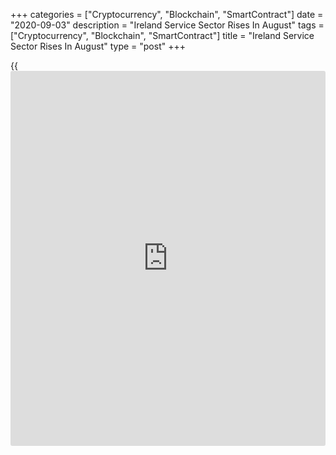+++
categories = ["Cryptocurrency", "Blockchain", "SmartContract"]
date = "2020-09-03"
description = "Ireland Service Sector Rises In August"
tags = ["Cryptocurrency", "Blockchain", "SmartContract"]
title = "Ireland Service Sector Rises In August"
type = "post"
+++

{{<iframe id="large-banner" src="https://www.bounty.group/#slide=6.0" width="100%" height="600" scrolling="no" style="border: 0px solid rgb(216, 221, 230); border-radius: 3px;">}}

Ireland's service sector expanded in August, survey data from IHS Markit
showed on Thursday.

The AIB Ireland services Purchasing Managers' Index rose to 52.4 in
August from 51.9 in July. Any score above 50 indicates expansion in the
sector.

New [business][1] rose for the first time since February and the volume
of incomplete work fell for the sixth straight month.

Employment declined further in August, with the rate of job shedding
easing for the fourth month in a row.

Cost pressures increased in August, with input prices rising for the
second straight month. The rate of inflation remained below the average
of long-run survey. Selling price fell for the sixth consecutive month.

The 12-month outlook for services remained positive in August, though
the confidence eased for the second month in a row.

Private sector output, covering manufacturing and services, decreased in
August. The composite output index fell to 54.0 in August from 55.9 in
the previous month.

"This signals a continuing recovery in business activity following the
severe downturn in the sector during the Covid-19 related lockdown over
the March-June period," Oliver Mangan, AIB Chief Economist, said.

"However, it is a very tentative recovery in activity," Mangan.

For comments and feedback [contact](https://www.playgroundfx.com/contact/): editorial@rtt[news](https://www.letsplayfx.com/blog/forex-news-website/).com

[Economic News][2]

 **What parts of the world are seeing the best (and worst) economic
performances lately? Click[here][3] to check out our [Econ Scorecard][3]
and find out! See up-to-the-moment [ranking](https://www.playgroundfx.com/blog/crypto-exchange-ranking/)s for the best and worst
performers in [GDP][4], [unemployment rate][5], [inflation][6] and much
more.**

   1. www.rtt[news](https://www.letsplayfx.com/blog/forex-news-website/).com/Content/Business.aspx
   2. www.rtt[news](https://www.letsplayfx.com/blog/forex-news-website/).com/Content/EconomicNews.aspx
   3. www.rtt[news](https://www.letsplayfx.com/blog/forex-news-website/).com/economic-scorecard/world-rank/PPI/highest-performance.aspx
   4. www.rtt[news](https://www.letsplayfx.com/blog/forex-news-website/).com/economic-scorecard/world-rank/GDP/highest-performance.aspx
   5. www.rtt[news](https://www.letsplayfx.com/blog/forex-news-website/).com/economic-scorecard/world-rank/unemployment-rate/lowest-performance.aspx
   6. www.rtt[news](https://www.letsplayfx.com/blog/forex-news-website/).com/economic-scorecard/world-rank/CPI/highest-performance.aspx